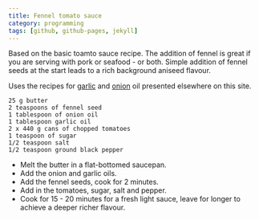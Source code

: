 ```yaml
---
title: Fennel tomato sauce
category: programming
tags: [github, github-pages, jekyll]
---
```

Based on the basic toamto sauce recipe. The addition of fennel is great if you are serving with pork or seafood - or both. Simple addition of fennel seeds at the start leads to a rich background aniseed flavour.

Uses the recipes for [garlic](https://fodblog.github.io/2017/garlic_oil/) and [onion](https://fodblog.github.io/2017/onion_oil/) oil presented elsewhere on this site.

	25 g butter
	2 teaspoons of fennel seed
	1 tablespoon of onion oil
	1 tablespoon garlic oil
	2 x 440 g cans of chopped tomatoes
	1 teaspoon of sugar
	1/2 teaspoon salt
	1/2 teaspoon ground black pepper
	
* Melt the butter in a flat-bottomed saucepan.
* Add the onion and garlic oils. 
* Add the fennel seeds, cook for 2 minutes.
* Add in the tomatoes, sugar, salt and pepper.
* Cook for 15 - 20 minutes for a fresh light sauce, leave for longer to achieve a deeper richer flavour.
